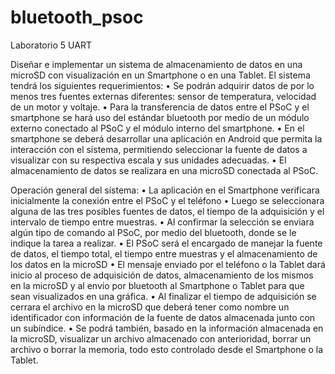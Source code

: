 # bluetooth_psoc
Laboratorio 5 UART

Diseñar e implementar un sistema de almacenamiento de datos en una microSD con visualización en un Smartphone o en una Tablet.  El sistema tendrá los siguientes requerimientos:
•	Se podrán adquirir datos de por lo menos tres fuentes externas diferentes: sensor de temperatura, velocidad de un motor y voltaje.
•	Para la transferencia de datos entre el PSoC y el smartphone se hará uso del estándar bluetooth por medio de un módulo externo conectado al PSoC y el módulo interno del smartphone.
•	En el smartphone se deberá desarrollar una aplicación en Android que permita la interacción con el sistema, permitiendo seleccionar la fuente de datos a visualizar con su respectiva escala y sus unidades adecuadas.
•	El almacenamiento de datos se realizara en una microSD conectada al PSoC.

Operación general del sistema:
•	La aplicación en el Smartphone verificara inicialmente la conexión entre el PSoC y el teléfono
•	Luego se seleccionara alguna de las tres posibles fuentes de datos, el tiempo de la adquisición y el intervalo de tiempo entre muestras.
•	Al confirmar la selección se enviara algún tipo de comando al PSoC, por medio del bluetooth, donde se le indique la tarea a realizar.
•	El PSoC será el encargado de manejar la fuente de datos, el tiempo total, el tiempo entre muestras y el almacenamiento de los datos en la microSD
•	El mensaje enviado por el teléfono o la Tablet dará inicio al proceso de adquisición de datos,  almacenamiento de los mismos en la microSD y al envío por bluetooth al Smartphone o Tablet para que sean visualizados en una gráfica.
•	Al finalizar el tiempo de adquisición se cerrara el archivo en la microSD que deberá tener como nombre un identificador con información de la fuente de datos almacenada junto con un subíndice.
•	Se podrá también, basado en la información almacenada en la microSD, visualizar un archivo almacenado con anterioridad, borrar un archivo o borrar la memoria, todo esto controlado desde el Smartphone o la Tablet.
 



